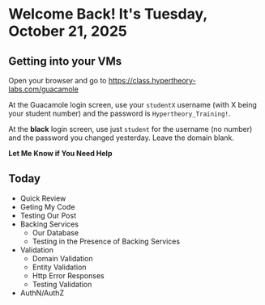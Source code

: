 # Welcome Back! It's Tuesday, October 21, 2025

## Getting into your VMs

Open your browser and go to https://class.hypertheory-labs.com/guacamole

At the Guacamole login screen, use your `studentX` username (with X being your student number)
and the password is `Hypertheory_Training!`.

At the **black** login screen, use just `student` for the username (no number) and the password you changed yesterday.
Leave the domain blank.

**Let Me Know if You Need Help**

## Today

- Quick Review
- Geting My Code
- Testing Our Post
- Backing Services
    - Our Database
    - Testing in the Presence of Backing Services
- Validation
    - Domain Validation
    - Entity Validation
    - Http Error Responses
    - Testing Validation
- AuthN/AuthZ
